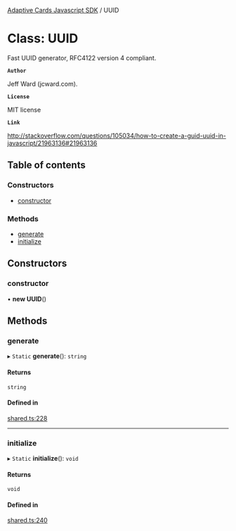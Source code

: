 [Adaptive Cards Javascript SDK](../README.md) / UUID

# Class: UUID

Fast UUID generator, RFC4122 version 4 compliant.

**`Author`**

Jeff Ward (jcward.com).

**`License`**

MIT license

**`Link`**

http://stackoverflow.com/questions/105034/how-to-create-a-guid-uuid-in-javascript/21963136#21963136

## Table of contents

### Constructors

- [constructor](UUID.md#constructor)

### Methods

- [generate](UUID.md#generate)
- [initialize](UUID.md#initialize)

## Constructors

### constructor

• **new UUID**()

## Methods

### generate

▸ `Static` **generate**(): `string`

#### Returns

`string`

#### Defined in

[shared.ts:228](https://github.com/asseco-see/AdaptiveCards/blob/d5d2c7b75/source/nodejs/adaptivecards/src/shared.ts#L228)

___

### initialize

▸ `Static` **initialize**(): `void`

#### Returns

`void`

#### Defined in

[shared.ts:240](https://github.com/asseco-see/AdaptiveCards/blob/d5d2c7b75/source/nodejs/adaptivecards/src/shared.ts#L240)
